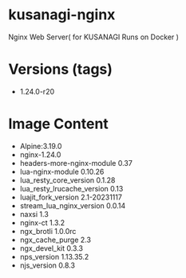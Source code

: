 # kusanagi-nginx

Nginx Web Server( for KUSANAGI Runs on Docker )

# Versions (tags)

- 1.24.0-r20

# Image Content

- Alpine:3.19.0
- nginx-1.24.0
- headers-more-nginx-module 0.37
- lua-nginx-module 0.10.26
- lua_resty_core_version 0.1.28
- lua_resty_lrucache_version 0.13
- luajit_fork_version 2.1-20231117
- stream_lua_nginx_version 0.0.14
- naxsi 1.3
- nginx-ct 1.3.2
- ngx_brotli 1.0.0rc
- ngx_cache_purge 2.3
- ngx_devel_kit 0.3.3
- nps_version 1.13.35.2
- njs_version 0.8.3

